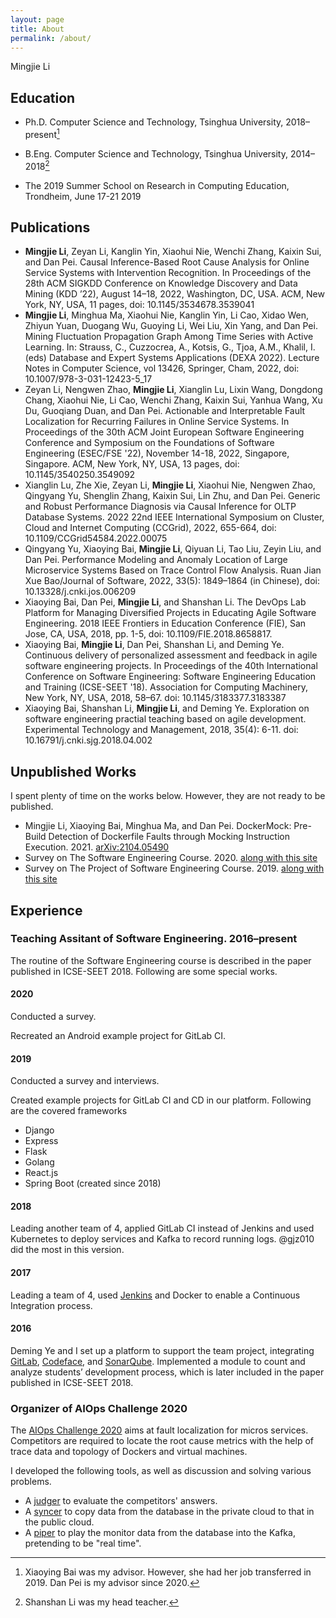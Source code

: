 ```yaml
---
layout: page
title: About
permalink: /about/
---
```

Mingjie Li

## Education

- Ph.D. Computer Science and Technology, Tsinghua University, 2018–present[^advisor]
- B.Eng. Computer Science and Technology, Tsinghua University, 2014–2018[^head-teacher]

- The 2019 Summer School on Research in Computing Education, Trondheim, June 17-21 2019

## Publications

- **Mingjie Li**, Zeyan Li, Kanglin Yin, Xiaohui Nie, Wenchi Zhang, Kaixin Sui, and Dan Pei. Causal Inference-Based Root Cause Analysis for Online Service Systems with Intervention Recognition. In Proceedings of the 28th ACM SIGKDD Conference on Knowledge Discovery and Data Mining (KDD ’22), August 14–18, 2022, Washington, DC, USA. ACM, New York, NY, USA, 11 pages, doi: 10.1145/3534678.3539041
- **Mingjie Li**, Minghua Ma, Xiaohui Nie, Kanglin Yin, Li Cao, Xidao Wen, Zhiyun Yuan, Duogang Wu, Guoying Li, Wei Liu, Xin Yang, and Dan Pei. Mining Fluctuation Propagation Graph Among Time Series with Active Learning. In: Strauss, C., Cuzzocrea, A., Kotsis, G., Tjoa, A.M., Khalil, I. (eds) Database and Expert Systems Applications (DEXA 2022). Lecture Notes in Computer Science, vol 13426, Springer, Cham, 2022, doi: 10.1007/978-3-031-12423-5_17
- Zeyan Li, Nengwen Zhao, **Mingjie Li**, Xianglin Lu, Lixin Wang, Dongdong Chang, Xiaohui Nie, Li Cao, Wenchi Zhang, Kaixin Sui, Yanhua Wang, Xu Du, Guoqiang Duan, and Dan Pei. Actionable and Interpretable Fault Localization for Recurring Failures in Online Service Systems. In Proceedings of the 30th ACM Joint European Software Engineering Conference and Symposium on the Foundations of Software Engineering (ESEC/FSE '22), November 14-18, 2022, Singapore, Singapore. ACM, New York, NY, USA, 13 pages, doi: 10.1145/3540250.3549092
- Xianglin Lu, Zhe Xie, Zeyan Li, **Mingjie Li**, Xiaohui Nie, Nengwen Zhao, Qingyang Yu, Shenglin Zhang, Kaixin Sui, Lin Zhu, and Dan Pei. Generic and Robust Performance Diagnosis via Causal Inference for OLTP Database Systems. 2022 22nd IEEE International Symposium on Cluster, Cloud and Internet Computing (CCGrid), 2022, 655-664, doi: 10.1109/CCGrid54584.2022.00075
- Qingyang Yu, Xiaoying Bai, **Mingjie Li**, Qiyuan Li, Tao Liu, Zeyin Liu, and Dan Pei. Performance Modeling and Anomaly Location of Large Microservice Systems Based on Trace Control Flow Analysis. Ruan Jian Xue Bao/Journal of Software, 2022, 33(5): 1849–1864 (in Chinese), doi: 10.13328/j.cnki.jos.006209
- Xiaoying Bai, Dan Pei, **Mingjie Li**, and Shanshan Li. The DevOps Lab Platform for Managing Diversified Projects in Educating Agile Software Engineering. 2018 IEEE Frontiers in Education Conference (FIE), San Jose, CA, USA, 2018, pp. 1-5, doi: 10.1109/FIE.2018.8658817.
- Xiaoying Bai, **Mingjie Li**, Dan Pei, Shanshan Li, and Deming Ye. Continuous delivery of personalized assessment and feedback in agile software engineering projects. In Proceedings of the 40th International Conference on Software Engineering: Software Engineering Education and Training (ICSE-SEET '18). Association for Computing Machinery, New York, NY, USA, 2018, 58–67. doi: 10.1145/3183377.3183387
- Xiaoying Bai, Shanshan Li, **Mingjie Li**, and Deming Ye. Exploration on software engineering practial teaching based on agile development. Experimental Technology and Management, 2018, 35(4): 6-11. doi: 10.16791/j.cnki.sjg.2018.04.002

## Unpublished Works

I spent plenty of time on the works below.
However, they are not ready to be published.

- Mingjie Li, Xiaoying Bai, Minghua Ma, and Dan Pei. DockerMock: Pre-Build Detection of Dockerfile Faults through Mocking Instruction Execution. 2021. [arXiv:2104.05490](https://arxiv.org/abs/2104.05490)
- Survey on The Software Engineering Course. 2020. [along with this site](/assets/report/2020软件工程课程情况调查.pdf)
- Survey on The Project of Software Engineering Course. 2019. [along with this site](/assets/report/2019软件工程作业情况调查.pdf)

## Experience

### Teaching Assitant of Software Engineering. 2016–present

The routine of the Software Engineering course is described in the paper published in ICSE-SEET 2018.
Following are some special works.

#### 2020

Conducted a survey.

Recreated an Android example project for GitLab CI.

#### 2019

Conducted a survey and interviews.

Created example projects for GitLab CI and CD in our platform.
Following are the covered frameworks
- Django
- Express
- Flask
- Golang
- React.js
- Spring Boot (created since 2018)

#### 2018

Leading another team of 4, applied GitLab CI instead of Jenkins and used Kubernetes to deploy services and Kafka to record running logs.
@gjz010 did the most in this version.

#### 2017

Leading a team of 4, used [Jenkins](https://www.jenkins.io) and Docker to enable a Continuous Integration process.

#### 2016

Deming Ye and I set up a platform to support the team project, integrating [GitLab](https://about.gitlab.com), [Codeface](https://github.com/siemens/codeface), and [SonarQube](https://www.sonarqube.org).
Implemented a module to count and analyze students’ development process, which is later included in the paper published in ICSE-SEET 2018.

### Organizer of AIOps Challenge 2020

The [AIOps Challenge 2020](http://iops.ai/competition_detail/?competition_id=15&flag=1) aims at fault localization for micros services. 
Competitors are required to locate the root cause metrics with the help of trace data and topology of Dockers and virtual machines. 

I developed the following tools, as well as discussion and solving various problems.

- A [judger](https://github.com/NetManAIOps/aiops2020-judge) to evaluate the competitors' answers.
- A [syncer](https://gitee.com/limjcst/mysql-sync) to copy data from the database in the private cloud to that in the public cloud.
- A [piper](https://gitee.com/limjcst/log-pipe) to play the monitor data from the database into the Kafka, pretending to be "real time".

[^advisor]: Xiaoying Bai was my advisor. However, she had her job transferred in 2019. Dan Pei is my advisor since 2020.
[^head-teacher]: Shanshan Li was my head teacher.
